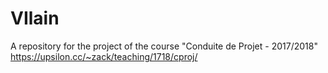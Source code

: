 # VIlain
A repository for the project of the course "Conduite de Projet - 2017/2018" https://upsilon.cc/~zack/teaching/1718/cproj/
